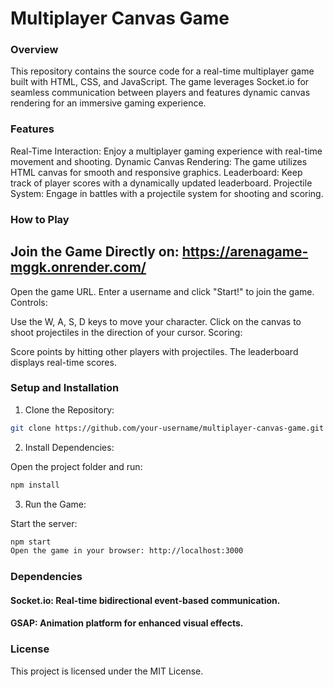 # Multiplayer Canvas Game

### Overview
This repository contains the source code for a real-time multiplayer game built with HTML, CSS, and JavaScript. The game leverages Socket.io for seamless communication between players and features dynamic canvas rendering for an immersive gaming experience.

### Features
Real-Time Interaction: Enjoy a multiplayer gaming experience with real-time movement and shooting.
Dynamic Canvas Rendering: The game utilizes HTML canvas for smooth and responsive graphics.
Leaderboard: Keep track of player scores with a dynamically updated leaderboard.
Projectile System: Engage in battles with a projectile system for shooting and scoring.

### How to Play

## Join the Game Directly on: https://arenagame-mggk.onrender.com/

Open the game URL.
Enter a username and click "Start!" to join the game.
Controls:

Use the W, A, S, D keys to move your character.
Click on the canvas to shoot projectiles in the direction of your cursor.
Scoring:

Score points by hitting other players with projectiles.
The leaderboard displays real-time scores.

### Setup and Installation
1. Clone the Repository:

```bash
git clone https://github.com/your-username/multiplayer-canvas-game.git
```

2. Install Dependencies:

Open the project folder and run:
```bash
npm install
```
3. Run the Game:

Start the server:
```bash
npm start
Open the game in your browser: http://localhost:3000
```

### Dependencies
#### Socket.io: Real-time bidirectional event-based communication.
#### GSAP: Animation platform for enhanced visual effects.

### License
This project is licensed under the MIT License.

